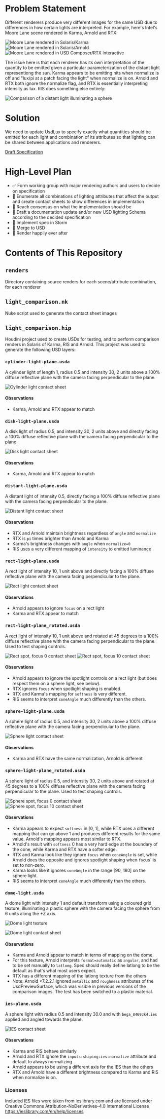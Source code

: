 # Problem Statement

Different renderers produce very different images for the same USD due to differences in how certain lights are interpreted. For example, here's Intel's Moore Lane scene rendered in Karma, Arnold and RTX:

![Moore Lane rendered in Solaris/Karma](renders/moore-lane/moore-lane_karma.jpg)
![Moore Lane rendered in Solaris/Arnold](renders/moore-lane/moore-lane_arnold.jpg)
![Moore Lane rendered in USD Composer/RTX Interactive](renders/moore-lane/moore-lane_rtx.jpg)

The issue here is that each renderer has its own interpretation of the quantity to be emitted given a particular parameterization of the distant light representiong the sun. Karma appears to be emitting nits when normalize is off and "lux/pi at a patch facing the light" when normalize is on. Arnold and RTX both ignore the normalize flag, and RTX is essentially interpreting intensity as lux. RIS does something else entirely:

![Comparison of a distant light illuminating a sphere](renders/distant_comparison.jpg)

# Solution
We need to update UsdLux to specify exactly what quantities should be emitted for each light and combination of its attributes so that lighting can be shared between applications and renderers.

[Draft Specification](specification/specification.md)


# High-Level Plan
- :white_check_mark: Form working group with major rendering authors and users to decide on specification
- :construction: Enumerate all combinations of lighting attributes that affect the output and create contact sheets to show differences in implementation
- :construction: Reach consensus on what the implementation should be
- :construction: Draft a documentation update and/or new USD lighting Schema according to the decided specification
- :white_square_button: Implement spec in Storm
- :white_square_button: Merge to USD
- :white_square_button: Render happily ever after

# Contents of This Repository

## `renders`
Directory containing source renders for each scene/attribute combination, for each renderer

## `light_comparison.nk`
Nuke script used to generate the contact sheet images

## `light_comparison.hip`
Houdini project used to create USDs for testing, and to perform comparison renders in Solaris of Karma, RIS and Arnold. This project was used to generate the following USD layers:

###  `cylinder-light-plane.usda` 
A cylinder light of length 1, radius 0.5 and intensity 30, 2 units above a 100% diffuse reflective plane with the camera facing perpendicular to the plane.

![Cylinder light contact sheet](cylinder-light.jpg)

#### Observations
- Karma, Arnold and RTX appear to match

###  `disk-light-plane.usda` 
A disk light of radius 0.5, and intensity 30, 2 units above and directly facing a 100% diffuse reflective plane with the camera facing perpendicular to the plane.

![Disk light contact sheet](disk-light.jpg)

#### Observations
- Karma, Arnold and RTX appear to match

###  `distant-light-plane.usda` 
A distant light of intensity 0.5, directly facing a 100% diffuse reflective plane with the camera facing perpendicular to the plane.

![Distant light contact sheet](distant-light.jpg)

#### Observations
- RTX and Arnold maintain brightness regardless of `angle` and `normalize`
- RTX is `pi` times brighter than Arnold and Karma
- Karma's brightness changes with `angle` when `normalize=0`
- RIS uses a very different mapping of `intensity` to emitted luminance

###  `rect-light-plane.usda` 
A rect light of intensity 10, 1 unit above and directly facing a 100% diffuse reflective plane with the camera facing perpendicular to the plane.

![Rect light contact sheet](rect-light.jpg)

#### Observations
- Arnold appears to ignore `focus` on a rect light
- Karma and RTX appear to match

###  `rect-light-plane_rotated.usda` 
A rect light of intensity 10, 1 unit above and rotated at 45 degrees to a 100% diffuse reflective plane with the camera facing perpendicular to the plane. Used to test shaping controls.

![Rect spot, focus 0 contact sheet](rect-light_spot_focus-0.jpg)
![Rect spot, focus 10 contact sheet](rect-light_spot_focus-10.jpg)

#### Observations
- Arnold appears to ignore the spotlight controls on a rect light (but does respect them on a sphere light, see below).
- RTX ignores `focus` when spotlight shaping is enabled.
- RTX and Karma's mapping for `softness` is very different.
- RIS seems to interpret `coneAngle` much differently than the others.

###  `sphere-light-plane.usda` 
A sphere light of radius 0.5, and intensity 30, 2 units above a 100% diffuse reflective plane with the camera facing perpendicular to the plane.

![Sphere light contact sheet](sphere-light.jpg)

#### Observations
- Karma and RTX have the same normalization, Arnold is different

###  `sphere-light-plane_rotated.usda` 
A sphere light of radius 0.5, and intensity 30, 2 units above and rotated at 45 degrees to a 100% diffuse reflective plane with the camera facing perpendicular to the plane. Used to test shaping controls.

![Sphere spot, focus 0 contact sheet](sphere-light_spot_focus-0.jpg)
![Sphere spot, focus 10 contact sheet](sphere-light_spot_focus-10.jpg)

#### Observations
- Karma appears to expect `softness` in [0, 1], while RTX uses a different mapping that can go above 1 and produces different results for the same value. Arnold's mapping appears most similar to RTX.
- Arnold's result with `softness` 0 has a very hard edge at the boundary of the cone, while Karma and RTX have a softer edge.
- RTX and Karma look like they ignore `focus` when `coneAngle` is set, while Arnold does the opposite and ignores spotlight shaping when `foc`us` is set to non-zero.
- Karma looks like it ignores `coneAngle` in the range [90, 180] on the sphere light.
- RIS seems to interpret `coneAngle` much differently than the others.

### `dome-light.usda`
A dome light with intensity 1 and default transform using a coloured grid texture, illuminating a plastic sphere with the camera facing the sphere from 6 units along the +Z axis.

![Dome light texture](dome.jpg)

![Dome light contact sheet](dome-light.jpg)

#### Observations
- Karma and Arnold appear to match in terms of mapping on the dome. 
- For this texture, Arnold interprets `format=automatic` as `angular`, and had to be set manually to `latlong`. Spec should really define latlong to be the default as that's what most users expect.
- RTX has a different mapping of the latlong texture from the others
- Note: Arnold <7.2.2.1 ignored `metallic` and `roughness` attributes of the UsdPreviewSurface, which was visible in previous versions of the comparison images. The test has been switched to a plastic material.

### `ies-plane.usda`
A sphere light with radius 0.5 and intensity 30.0 and with `bega_84693k4.ies` applied and angled towards the plane.

![IES contact sheet](ies-light.jpg)

#### Observations
- Karma and RIS behave similarly
- Arnold and RTX ignore the `inputs:shaping:ies:normalize` attribute and default to always normalizing
- Arnold appears to be using a different axis for the IES than the others
- RTX and Arnold have a different brightness compared to Karma and RIS when normalize is on.

### Licenses
Included IES files were taken from ieslibrary.com and are licensed under Creative Commons Attribution-NoDerivatives-4.0 International License https://ieslibrary.com/en/help/licenses